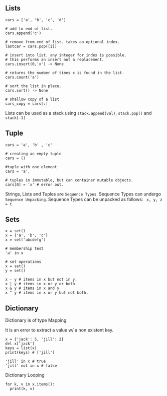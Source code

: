 ## Lists
```
cars = ['a', 'b', 'c', 'd']

# add to end of list.
cars.append('c')

# remove from end of list. takes an optional index.
lastcar = cars.pop([i])

# insert into list. any integer for index is possible. 
# this performs an insert not a replacement.
cars.insert(0,'x') -> None

# returns the number of times x is found in the list. 
cars.count('a')

# sort the list in place.
cars.sort() -> None

# shallow copy of a list 
cars_copy = cars[:]

```
Lists can be used as a stack using `stack.append(val)`, `stack.pop()` and `stack[-1]`

## Tuple 
```
cars = 'a', 'b' , 'c' 

# creating an empty tuple
cars = () 

#tuple with one element
cars = 'a',

# tuples in immutable, but can container mutable objects. 
cars[0] = 'x' # error out. 
```

Strings, Lists and Tuples are `Sequence Types`. Sequence Types can undergo `Sequence Unpacking`. Sequence Types can be unpacked as follows:
` x, y, z = t`

## Sets
```
x = set() 
x = {'a', 'b', 'c'}
x = set('abcdefg')

# membership test
'a' in x 

# set operations 
x = set()
y = set() 

x - y # items in x but not in y. 
x | y # items in x or y or both. 
x & y # items in x and y 
x ^ y # items in x or y but not both. 
```

## Dictionary 
Dictionary is of type Mapping. 

It is an error to extract a value w/ a non existent key. 

```
x = {'jack': 5, 'jill': 2} 
del x['jack'] 
keys = list(x) 
print(keys) # ['jill']

'jill' in x # true
'jill' not in x # false

```

Dictionary Looping
```
for k, v in x.items():
  print(k, v)
```



